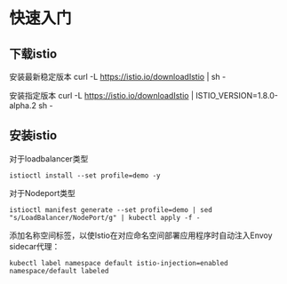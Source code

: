 # 快速入门

## 下载istio

安装最新稳定版本
curl -L https://istio.io/downloadIstio | sh -

安装指定版本
curl -L https://istio.io/downloadIstio | ISTIO_VERSION=1.8.0-alpha.2  sh -

## 安装istio

对于loadbalancer类型
```
istioctl install --set profile=demo -y
```
对于Nodeport类型

```
istioctl manifest generate --set profile=demo | sed "s/LoadBalancer/NodePort/g" | kubectl apply -f -
```

添加名称空间标签，以使Istio在对应命名空间部署应用程序时自动注入Envoy sidecar代理：

```
kubectl label namespace default istio-injection=enabled
namespace/default labeled
```